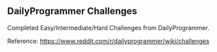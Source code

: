 ## DailyProgrammer Challenges

Completed Easy/Intermediate/Hard Challenges from DailyProgrammer.

Reference: https://www.reddit.com/r/dailyprogrammer/wiki/challenges
